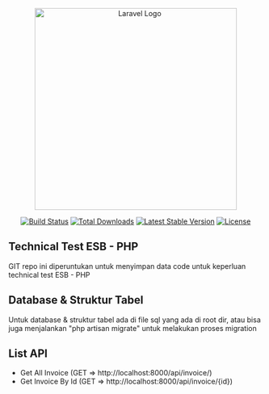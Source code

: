<p align="center"><a href="https://laravel.com" target="_blank"><img src="https://raw.githubusercontent.com/laravel/art/master/logo-lockup/5%20SVG/2%20CMYK/1%20Full%20Color/laravel-logolockup-cmyk-red.svg" width="400" alt="Laravel Logo"></a></p>

<p align="center">
<a href="https://travis-ci.org/laravel/framework"><img src="https://travis-ci.org/laravel/framework.svg" alt="Build Status"></a>
<a href="https://packagist.org/packages/laravel/framework"><img src="https://img.shields.io/packagist/dt/laravel/framework" alt="Total Downloads"></a>
<a href="https://packagist.org/packages/laravel/framework"><img src="https://img.shields.io/packagist/v/laravel/framework" alt="Latest Stable Version"></a>
<a href="https://packagist.org/packages/laravel/framework"><img src="https://img.shields.io/packagist/l/laravel/framework" alt="License"></a>
</p>

## Technical Test ESB - PHP

GIT repo ini diperuntukan untuk menyimpan data code untuk keperluan technical test ESB - PHP

## Database & Struktur Tabel

Untuk database & struktur tabel ada di file sql yang ada di root dir, atau bisa juga menjalankan "php artisan migrate" untuk melakukan proses migration

## List API
- Get All Invoice (GET => http://localhost:8000/api/invoice/)
- Get Invoice By Id (GET => http://localhost:8000/api/invoice/{id})
